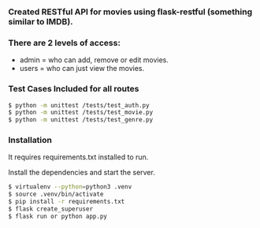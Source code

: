 ### Created RESTful API for movies using flask-restful (something similar to IMDB).

### There are 2 levels of access:
- admin = who can add, remove or edit movies.
- users = who can just view the movies.

### Test Cases Included for all routes
```sh
$ python -m unittest /tests/test_auth.py
$ python -m unittest /tests/test_movie.py
$ python -m unittest /tests/test_genre.py
```

### Installation

It requires requirements.txt installed to run.

Install the dependencies and start the server.

```sh
$ virtualenv --python=python3 .venv
$ source .venv/bin/activate
$ pip install -r requirements.txt
$ flask create_superuser
$ flask run or python app.py
```


